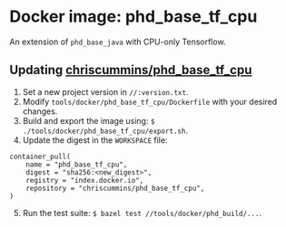 # Docker image: phd_base_tf_cpu

An extension of `phd_base_java` with CPU-only Tensorflow.

## Updating [chriscummins/phd_base_tf_cpu](https://hub.docker.com/r/chriscummins/phd_base_tf_cpu)

1. Set a new project version in `//:version.txt`.
2. Modify `tools/docker/phd_base_tf_cpu/Dockerfile` with your desired changes.
3. Build and export the image using: `$ ./tools/docker/phd_base_tf_cpu/export.sh`.
4. Update the digest in the `WORKSPACE` file:
```
container_pull(
    name = "phd_base_tf_cpu",
    digest = "sha256:<new_digest>",
    registry = "index.docker.io",
    repository = "chriscummins/phd_base_tf_cpu",
)
```
5. Run the test suite: `$ bazel test //tools/docker/phd_build/...`.
